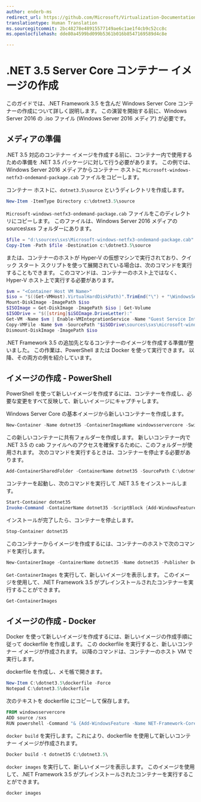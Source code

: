 ```yaml
---
author: enderb-ms
redirect_url: https://github.com/Microsoft/Virtualization-Documentation/tree/master/windows-container-samples
translationtype: Human Translation
ms.sourcegitcommit: 2bc48278e48915577149ae6c1ae1f4cb9c52cc8c
ms.openlocfilehash: dde80a4599bd099b5361b016b8547169589d4c8e

---
```



# .NET 3.5 Server Core コンテナー イメージの作成

このガイドでは、.NET Framework 3.5 を含んだ Windows Server Core コンテナーの作成について詳しく説明します。 この演習を開始する前に、Windows Server 2016 の .iso ファイル (Windows Server 2016 メディア) が必要です。

## メディアの準備

.NET 3.5 対応のコンテナー イメージを作成する前に、コンテナー内で使用するための準備を .NET 3.5 パッケージに対して行う必要があります。 この例では、Windows Server 2016 メディアからコンテナー ホストに `Microsoft-windows-netfx3-ondemand-package.cab` ファイルをコピーします。

コンテナー ホストに、`dotnet3.5\source` というディレクトリを作成します。

```powershell
New-Item -ItemType Directory c:\dotnet3.5\source
```

`Microsoft-windows-netfx3-ondemand-package.cab` ファイルをこのディレクトリにコピーします。 このファイルは、Windows Server 2016 メディアの sources\sxs フォルダーにあります。

```powershell
$file = "d:\sources\sxs\Microsoft-windows-netfx3-ondemand-package.cab"
Copy-Item -Path $file -Destination c:\dotnet3.5\source
``` 
    
または、コンテナーのホストが Hyper-V の仮想マシンで実行されており、クイック スタート スクリプトを使って展開されている場合は、次のコマンドを実行することもできます。 このコマンドは、コンテナーのホスト上ではなく、Hyper-V ホスト上で実行する必要があります。 

```powershell
$vm = "<Container Host VM Name>"
$iso = "$((Get-VMHost).VirtualHardDiskPath)".TrimEnd("\") + "\WindowsServerTP4.iso"
Mount-DiskImage -ImagePath $iso
$ISOImage = Get-DiskImage -ImagePath $iso | Get-Volume
$ISODrive = "$([string]$iSOImage.DriveLetter):"
Get-VM -Name $vm | Enable-VMIntegrationService -Name "Guest Service Interface"
Copy-VMFile -Name $vm -SourcePath "$iSODrive\sources\sxs\microsoft-windows-netfx3-ondemand-package.cab" -DestinationPath "c:\dotnet3.5\source\microsoft-windows-netfx3-ondemand-package.cab" -FileSource Host -CreateFullPath
Dismount-DiskImage -ImagePath $iso
```

.NET Framework 3.5 の追加先となるコンテナーのイメージを作成する準備が整いました。 この作業は、PowerShell または Docker を使って実行できます。 以降、その両方の例を紹介しています。

## イメージの作成 - PowerShell

PowerShell を使って新しいイメージを作成するには、コンテナーを作成し、必要な変更をすべて反映して、新しいイメージにキャプチャします。

Windows Server Core の基本イメージから新しいコンテナーを作成します。

```powershell
New-Container -Name dotnet35 -ContainerImageName windowsservercore -SwitchName "Virtual Switch"
```

この新しいコンテナーに共有フォルダーを作成します。 新しいコンテナー内で .NET 3.5 の cab ファイルへのアクセスを確保するために、このフォルダーが使用されます。  次のコマンドを実行するときは、コンテナーを停止する必要があります。

```powershell
Add-ContainerSharedFolder -ContainerName dotnet35 -SourcePath C:\dotnet3.5\source -DestinationPath c:\sxs
```

コンテナーを起動し、次のコマンドを実行して .NET 3.5 をインストールします。

```powershell
Start-Container dotnet35
Invoke-Command -ContainerName dotnet35 -ScriptBlock {Add-WindowsFeature -Name NET-Framework-Core -Source c:\sxs} -RunAsAdministrator
```

インストールが完了したら、コンテナーを停止します。

```powershell
Stop-Container dotnet35
```

このコンテナーからイメージを作成するには、コンテナーのホストで次のコマンドを実行します。

```powershell
New-ContainerImage -ContainerName dotnet35 -Name dotnet35 -Publisher Demo -Version 1.0
```

`Get-ContainerImages` を実行して、新しいイメージを表示します。 このイメージを使用して、.NET Framework 3.5 がプレインストールされたコンテナーを実行することができます。

```powershell
Get-ContainerImages
```

## イメージの作成 - Docker
 
Docker を使って新しいイメージを作成するには、新しいイメージの作成手順に従って dockerfile を作成します。 この dockerfile を実行すると、新しいコンテナー イメージが作成されます。 以降のコマンドは、コンテナーのホスト VM で実行します。

dockerfile を作成し、メモ帳で開きます。

```powershell
New-Item C:\dotnet3.5\dockerfile -Force
Notepad C:\dotnet3.5\dockerfile
```

次のテキストを dockerfile にコピーして保存します。

```powershell
FROM windowsservercore
ADD source /sxs
RUN powershell -Command "& {Add-WindowsFeature -Name NET-Framework-Core -Source c:\sxs}"
```

`docker build` を実行します。これにより、dockerfile を使用して新しいコンテナー イメージが作成されます。

```powershell
Docker build -t dotnet35 C:\dotnet3.5\
```

`docker images` を実行して、新しいイメージを表示します。 このイメージを使用して、.NET Framework 3.5 がプレインストールされたコンテナーを実行することができます。

```powershell
docker images
```



<!--HONumber=Jun16_HO4-->


